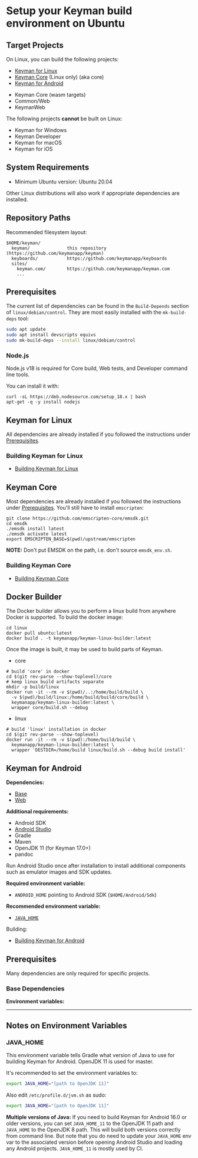 # Setup your Keyman build environment on Ubuntu

## Target Projects

On Linux, you can build the following projects:

- [Keyman for Linux](#keyman-for-linux)
- [Keyman Core](#keyman-core) (Linux only) (aka core)
- [Keyman for Android](#keyman-for-android)
<!-- TODO: document how to build for Web, Core-Wasm and Common/Web on Linux.
     See TC build agent for details. -->
- Keyman Core (wasm targets)
- Common/Web
- KeymanWeb

The following projects **cannot** be built on Linux:

- Keyman for Windows
- Keyman Developer
- Keyman for macOS
- Keyman for iOS

## System Requirements

- Minimum Ubuntu version: Ubuntu 20.04

Other Linux distributions will also work if appropriate dependencies are installed.

## Repository Paths

Recommended filesystem layout:

```text
$HOME/keyman/
  keyman/              this repository (https://github.com/keymanapp/keyman)
  keyboards/           https://github.com/keymanapp/keyboards
  sites/
    keyman.com/        https://github.com/keymanapp/keyman.com
    ...
```

## Prerequisites

The current list of dependencies can be found in the `Build-Depends` section of `linux/debian/control`.
They are most easily installed with the `mk-build-deps` tool:

```bash
sudo apt update
sudo apt install devscripts equivs
sudo mk-build-deps --install linux/debian/control
```

### Node.js

Node.js v18 is required for Core build, Web tests, and Developer command line tools.

You can install it with:

```shell
curl -sL https://deb.nodesource.com/setup_18.x | bash
apt-get -q -y install nodejs
```

## Keyman for Linux

All dependencies are already installed if you followed the instructions
under [Prerequisites](#prerequisites).

### Building Keyman for Linux

- [Building Keyman for Linux](../../linux/README.md)

## Keyman Core

Most dependencies are already installed if you followed the instructions under
[Prerequisites](#prerequisites). You'll still have to install `emscripten`:

```shell
git clone https://github.com/emscripten-core/emsdk.git
cd emsdk
./emsdk install latest
./emsdk activate latest
export EMSCRIPTEN_BASE=$(pwd)/upstream/emscripten
```

**NOTE:** Don't put EMSDK on the path, i.e. don't source `emsdk_env.sh`.

### Building Keyman Core

- [Building Keyman Core](../../core/doc/BUILDING.md)

## Docker Builder

The Docker builder allows you to perform a linux build from anywhere Docker is supported.
To build the docker image:

```shell
cd linux
docker pull ubuntu:latest
docker build . -t keymanapp/keyman-linux-builder:latest
```

Once the image is built, it may be used to build parts of Keyman.

- core

```shell
# build 'core' in docker
cd $(git rev-parse --show-toplevel)/core
# keep linux build artifacts separate
mkdir -p build/linux
docker run -it --rm -v $(pwd)/..:/home/build/build \
  -v $(pwd)/build/linux:/home/build/build/core/build \
  keymanapp/keyman-linux-builder:latest \
  wrapper core/build.sh --debug
```

- linux

```shell
# build 'linux' installation in docker
cd $(git rev-parse --show-toplevel)
docker run -it --rm -v $(pwd):/home/build/build \
  keymanapp/keyman-linux-builder:latest \
  wrapper 'DESTDIR=/home/build linux/build.sh --debug build install'
```

## Keyman for Android

**Dependencies:**

- [Base](#base-dependencies)
- [Web](./windows#web-dependencies)

**Additional requirements:**

- Android SDK
- [Android Studio](https://developer.android.com/studio/install#linux)
- Gradle
- Maven
- OpenJDK 11 (for Keyman 17.0+)
- pandoc

Run Android Studio once after installation to install additional components
such as emulator images and SDK updates.

**Required environment variable:**

- `ANDROID_HOME` pointing to Android SDK (`$HOME/Android/Sdk`)

**Recommended environment variable:**

- [`JAVA_HOME`](#java_home)

Building:

- [Building Keyman for Android](../../android/README.md)

## Prerequisites

Many dependencies are only required for specific projects.

### Base Dependencies

**Environment variables:**

- --

## Notes on Environment Variables

### JAVA_HOME

This environment variable tells Gradle what version of Java to use for building
Keyman for Android. OpenJDK 11 is used for master.

It's recommended to set the environment variables to:

```bash
export JAVA_HOME="[path to OpenJDK 11]"
```

Also edit `/etc/profile.d/jvm.sh` as sudo:

```bash
export JAVA_HOME="[path to OpenJDK 11]"
```

**Multiple versions of Java:** If you need to build Keyman for Android 16.0 or
older versions, you can set `JAVA_HOME_11` to the OpenJDK 11 path and
`JAVA_HOME` to the OpenJDK 8 path. This will build both versions correctly
from command line. But note that you do need to update your `JAVA_HOME` env
var to the associated version before opening Android Studio and loading any
Android projects. `JAVA_HOME_11` is mostly used by CI.
